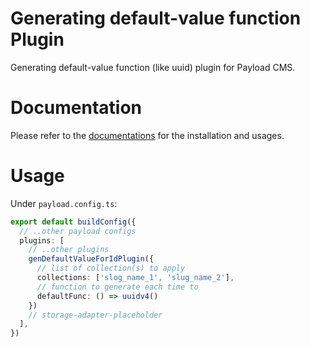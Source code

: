 # Generating default-value function Plugin

Generating default-value function (like uuid) plugin for Payload CMS.

# Documentation

Please refer to the [documentations](https://authsmith.com/docs/plugins/payload) for the installation and usages.

# Usage
Under `payload.config.ts`:

```ts
export default buildConfig({
  // ..other payload configs
  plugins: [
    // ..other plugins
    genDefaultValueForIdPlugin({
      // list of collection(s) to apply 
      collections: ['slog_name_1', 'slug_name_2'],
      // function to generate each time to
      defaultFunc: () => uuidv4()
    })
    // storage-adapter-placeholder
  ],
})
```
